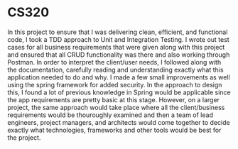 # CS320

In this project to ensure that I was delivering clean, efficient, and functional code, I took a TDD approach to Unit and Integration Testing.
I wrote out test cases for all business requirements that were given along with this project and ensured that all CRUD functionality was there and 
also working through Postman. In order to interpret the client/user needs, I followed along with the documentation, carefully reading and understanding
exactly what this application needed to do and why. I made a few small improvements as well using the spring framework for added security. 
In the approach to design this, I found a lot of previous knowledge in Spring would be applicable since the app requirements are pretty basic at this
stage. However, on a larger project, the same approach would take place where all the client/business requirements would be thouroughly examined and then
a team of lead engineers, project managers, and architects would come together to decide exactly what technologies, frameworks and other tools would be
best for the project. 

